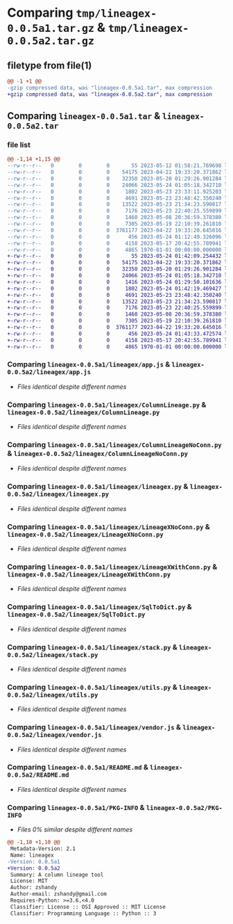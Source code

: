 # Comparing `tmp/lineagex-0.0.5a1.tar.gz` & `tmp/lineagex-0.0.5a2.tar.gz`

## filetype from file(1)

```diff
@@ -1 +1 @@
-gzip compressed data, was "lineagex-0.0.5a1.tar", max compression
+gzip compressed data, was "lineagex-0.0.5a2.tar", max compression
```

## Comparing `lineagex-0.0.5a1.tar` & `lineagex-0.0.5a2.tar`

### file list

```diff
@@ -1,14 +1,15 @@
--rw-r--r--   0        0        0       55 2023-05-12 01:58:21.769698 lineagex-0.0.5a1/lineagex/__init__.py
--rw-r--r--   0        0        0    54175 2023-04-22 19:33:20.371862 lineagex-0.0.5a1/lineagex/app.js
--rw-r--r--   0        0        0    32350 2023-05-20 01:29:26.901284 lineagex-0.0.5a1/lineagex/ColumnLineage.py
--rw-r--r--   0        0        0    24066 2023-05-24 01:05:18.342710 lineagex-0.0.5a1/lineagex/ColumnLineageNoConn.py
--rw-r--r--   0        0        0     1802 2023-05-23 23:33:11.925203 lineagex-0.0.5a1/lineagex/lineagex.py
--rw-r--r--   0        0        0     4691 2023-05-23 23:48:42.350240 lineagex-0.0.5a1/lineagex/LineageXNoConn.py
--rw-r--r--   0        0        0    13522 2023-05-23 21:34:23.590817 lineagex-0.0.5a1/lineagex/LineageXWithConn.py
--rw-r--r--   0        0        0     7176 2023-05-23 22:40:25.559899 lineagex-0.0.5a1/lineagex/SqlToDict.py
--rw-r--r--   0        0        0     1460 2023-05-08 20:36:59.378380 lineagex-0.0.5a1/lineagex/stack.py
--rw-r--r--   0        0        0     7305 2023-05-19 22:10:39.261810 lineagex-0.0.5a1/lineagex/utils.py
--rw-r--r--   0        0        0  3761177 2023-04-22 19:33:20.645016 lineagex-0.0.5a1/lineagex/vendor.js
--rw-r--r--   0        0        0      456 2023-05-24 01:12:49.326096 lineagex-0.0.5a1/pyproject.toml
--rw-r--r--   0        0        0     4158 2023-05-17 20:42:55.789941 lineagex-0.0.5a1/README.md
--rw-r--r--   0        0        0     4865 1970-01-01 00:00:00.000000 lineagex-0.0.5a1/PKG-INFO
+-rw-r--r--   0        0        0       55 2023-05-24 01:42:09.254432 lineagex-0.0.5a2/lineagex/__init__.py
+-rw-r--r--   0        0        0    54175 2023-04-22 19:33:20.371862 lineagex-0.0.5a2/lineagex/app.js
+-rw-r--r--   0        0        0    32350 2023-05-20 01:29:26.901284 lineagex-0.0.5a2/lineagex/ColumnLineage.py
+-rw-r--r--   0        0        0    24066 2023-05-24 01:05:18.342710 lineagex-0.0.5a2/lineagex/ColumnLineageNoConn.py
+-rw-r--r--   0        0        0     1416 2023-05-24 01:29:50.101636 lineagex-0.0.5a2/lineagex/example.py
+-rw-r--r--   0        0        0     1802 2023-05-24 01:42:19.469427 lineagex-0.0.5a2/lineagex/lineagex.py
+-rw-r--r--   0        0        0     4691 2023-05-23 23:48:42.350240 lineagex-0.0.5a2/lineagex/LineageXNoConn.py
+-rw-r--r--   0        0        0    13522 2023-05-23 21:34:23.590817 lineagex-0.0.5a2/lineagex/LineageXWithConn.py
+-rw-r--r--   0        0        0     7176 2023-05-23 22:40:25.559899 lineagex-0.0.5a2/lineagex/SqlToDict.py
+-rw-r--r--   0        0        0     1460 2023-05-08 20:36:59.378380 lineagex-0.0.5a2/lineagex/stack.py
+-rw-r--r--   0        0        0     7305 2023-05-19 22:10:39.261810 lineagex-0.0.5a2/lineagex/utils.py
+-rw-r--r--   0        0        0  3761177 2023-04-22 19:33:20.645016 lineagex-0.0.5a2/lineagex/vendor.js
+-rw-r--r--   0        0        0      456 2023-05-24 01:43:33.472574 lineagex-0.0.5a2/pyproject.toml
+-rw-r--r--   0        0        0     4158 2023-05-17 20:42:55.789941 lineagex-0.0.5a2/README.md
+-rw-r--r--   0        0        0     4865 1970-01-01 00:00:00.000000 lineagex-0.0.5a2/PKG-INFO
```

### Comparing `lineagex-0.0.5a1/lineagex/app.js` & `lineagex-0.0.5a2/lineagex/app.js`

 * *Files identical despite different names*

### Comparing `lineagex-0.0.5a1/lineagex/ColumnLineage.py` & `lineagex-0.0.5a2/lineagex/ColumnLineage.py`

 * *Files identical despite different names*

### Comparing `lineagex-0.0.5a1/lineagex/ColumnLineageNoConn.py` & `lineagex-0.0.5a2/lineagex/ColumnLineageNoConn.py`

 * *Files identical despite different names*

### Comparing `lineagex-0.0.5a1/lineagex/lineagex.py` & `lineagex-0.0.5a2/lineagex/lineagex.py`

 * *Files identical despite different names*

### Comparing `lineagex-0.0.5a1/lineagex/LineageXNoConn.py` & `lineagex-0.0.5a2/lineagex/LineageXNoConn.py`

 * *Files identical despite different names*

### Comparing `lineagex-0.0.5a1/lineagex/LineageXWithConn.py` & `lineagex-0.0.5a2/lineagex/LineageXWithConn.py`

 * *Files identical despite different names*

### Comparing `lineagex-0.0.5a1/lineagex/SqlToDict.py` & `lineagex-0.0.5a2/lineagex/SqlToDict.py`

 * *Files identical despite different names*

### Comparing `lineagex-0.0.5a1/lineagex/stack.py` & `lineagex-0.0.5a2/lineagex/stack.py`

 * *Files identical despite different names*

### Comparing `lineagex-0.0.5a1/lineagex/utils.py` & `lineagex-0.0.5a2/lineagex/utils.py`

 * *Files identical despite different names*

### Comparing `lineagex-0.0.5a1/lineagex/vendor.js` & `lineagex-0.0.5a2/lineagex/vendor.js`

 * *Files identical despite different names*

### Comparing `lineagex-0.0.5a1/README.md` & `lineagex-0.0.5a2/README.md`

 * *Files identical despite different names*

### Comparing `lineagex-0.0.5a1/PKG-INFO` & `lineagex-0.0.5a2/PKG-INFO`

 * *Files 0% similar despite different names*

```diff
@@ -1,10 +1,10 @@
 Metadata-Version: 2.1
 Name: lineagex
-Version: 0.0.5a1
+Version: 0.0.5a2
 Summary: A column lineage tool
 License: MIT
 Author: zshandy
 Author-email: zshandy@gmail.com
 Requires-Python: >=3.6,<4.0
 Classifier: License :: OSI Approved :: MIT License
 Classifier: Programming Language :: Python :: 3
```

